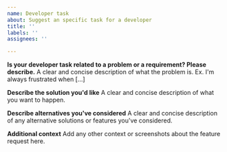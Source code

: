```yaml
---
name: Developer task
about: Suggest an specific task for a developer
title: ''
labels: ''
assignees: ''

---
```


**Is your developer task related to a problem or a requirement? Please describe.**
A clear and concise description of what the problem is. Ex. I'm always frustrated when [...]

**Describe the solution you'd like**
A clear and concise description of what you want to happen.

**Describe alternatives you've considered**
A clear and concise description of any alternative solutions or features you've considered.

**Additional context**
Add any other context or screenshots about the feature request here.